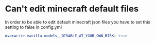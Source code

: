 # Can't edit minecraft default files

In order to be able to edit default minecraft json files you have to set this setting to false in config.yml

```yaml
overwrite-vanilla-models__DISABLE_AT_YOUR_OWN_RISK: true
```

